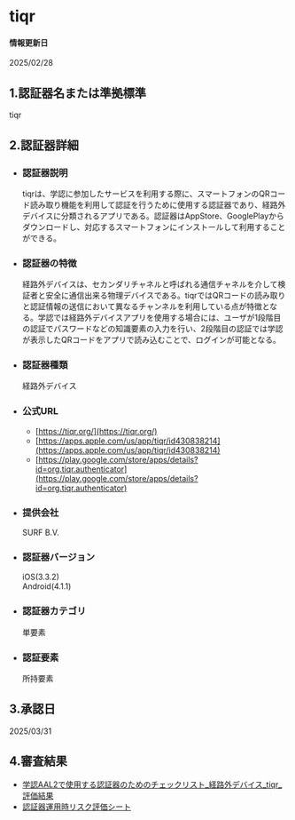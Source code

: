 # tiqr

#### 情報更新日
  2025/02/28

## 1.認証器名または準拠標準
  tiqr

## 2.認証器詳細

- ### 認証器説明
  tiqrは、学認に参加したサービスを利用する際に、スマートフォンのQRコード読み取り機能を利用して認証を行うために使用する認証器であり、経路外デバイスに分類されるアプリである。認証器はAppStore、GooglePlayからダウンロードし、対応するスマートフォンにインストールして利用することができる。

- ### 認証器の特徴
  経路外デバイスは、セカンダリチャネルと呼ばれる通信チャネルを介して検証者と安全に通信出来る物理デバイスである。tiqrではQRコードの読み取りと認証情報の送信において異なるチャンネルを利用している点が特徴となる。学認では経路外デバイスアプリを使用する場合には、ユーザが1段階目の認証でパスワードなどの知識要素の入力を行い、2段階目の認証では学認が表示したQRコードをアプリで読み込むことで、ログインが可能となる。

- ### 認証器種類
  経路外デバイス

- ### 公式URL
  - [https://tiqr.org/](https://tiqr.org/)
  - [https://apps.apple.com/us/app/tiqr/id430838214](https://apps.apple.com/us/app/tiqr/id430838214)
  - [https://play.google.com/store/apps/details?id=org.tiqr.authenticator](https://play.google.com/store/apps/details?id=org.tiqr.authenticator)

- ### 提供会社
  SURF B.V.

- ### 認証器バージョン
  iOS(3.3.2)  
  Android(4.1.1)

- ### 認証器カテゴリ
  単要素

- ### 認証要素
  所持要素

## 3.承認日
  2025/03/31

## 4.審査結果
  - [学認AAL2で使用する認証器のためのチェックリスト_経路外デバイス_tiqr_評価結果](../assets/checklist_tiqr.xlsx)
  - [認証器運用時リスク評価シート](../risk_assesment.md)